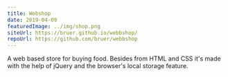 ```yaml
---
title: Webshop
date: 2019-04-09
featuredImage: ../img/shop.png
siteUrl: https://bruer.github.io/webbshop/
repoUrl: https://github.com/bruer/webbshop
---
```


A web based store for buying food. Besides from HTML and CSS it's made with the help of jQuery and the browser's local storage feature.
